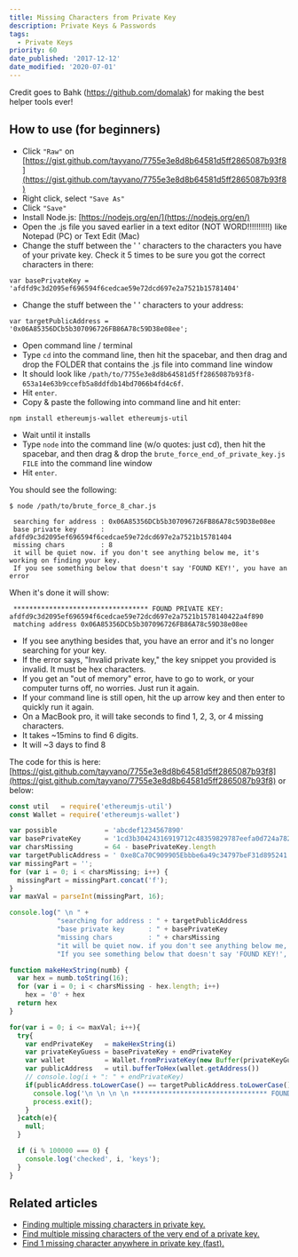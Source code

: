 ```yaml
---
title: Missing Characters from Private Key
description: Private Keys & Passwords
tags:
  - Private Keys
priority: 60
date_published: '2017-12-12'
date_modified: '2020-07-01'
---
```


Credit goes to Bahk (<https://github.com/domalak>) for making the best helper tools ever!

## How to use (for beginners)

* Click `"Raw"` on [https://gist.github.com/tayvano/7755e3e8d8b64581d5ff2865087b93f8](https://gist.github.com/tayvano/7755e3e8d8b64581d5ff2865087b93f8)
* Right click, select `"Save As"`
* Click `"Save"`
* Install Node.js: [https://nodejs.org/en/](https://nodejs.org/en/)
* Open the .js file you saved earlier in a text editor (NOT WORD!!!!!!!!!!) like Notepad (PC) or Text Edit (Mac)
* Change the stuff between the ' ' characters to the characters you have of your private key. Check it 5 times to be sure you got the correct characters in there:

`var basePrivateKey = 'afdfd9c3d2095ef696594f6cedcae59e72dcd697e2a7521b15781404'`

* Change the stuff between the ' ' characters to your address:

`var targetPublicAddress = '0x06A85356DCb5b307096726FB86A78c59D38e08ee';`

* Open command line / terminal
* Type `cd` into the command line, then hit the spacebar, and then drag and drop the FOLDER that contains the .js file into command line window
* It should look like `/path/to/7755e3e8d8b64581d5ff2865087b93f8-653a14e63b9ccefb5a8ddfdb14bd7066b4fd4c6f`.
* Hit `enter`.
* Copy & paste the following into command line and hit enter:

`npm install ethereumjs-wallet ethereumjs-util`

* Wait until it installs
* Type `node` into the command line (w/o quotes: just cd), then hit the spacebar, and then drag & drop the `brute_force_end_of_private_key.js FILE` into the command line window
* Hit `enter`.

You should see the following:

```text
$ node /path/to/brute_force_8_char.js

 searching for address : 0x06A85356DCb5b307096726FB86A78c59D38e08ee
 base private key      : afdfd9c3d2095ef696594f6cedcae59e72dcd697e2a7521b15781404
 missing chars         : 8
 it will be quiet now. if you don't see anything below me, it's working on finding your key.
 If you see something below that doesn't say 'FOUND KEY!', you have an error
```

When it's done it will show:

```text
 ********************************** FOUND PRIVATE KEY: afdfd9c3d2095ef696594f6cedcae59e72dcd697e2a7521b1578140422a4f890
 matching address 0x06A85356DCb5b307096726FB86A78c59D38e08ee
```

* If you see anything besides that, you have an error and it's no longer searching for your key.
* If the error says, "Invalid private key," the key snippet you provided is invalid. It must be hex characters.
* If you get an "out of memory" error, have to go to work, or your computer turns off, no worries. Just run it again.
* If your command line is still open, hit the up arrow key and then enter to quickly run it again.
* On a MacBook pro, it will take seconds to find 1, 2, 3, or 4 missing characters.
* It takes ~15mins to find 6 digits.
* It will ~3 days to find 8

The code for this is here: [https://gist.github.com/tayvano/7755e3e8d8b64581d5ff2865087b93f8](https://gist.github.com/tayvano/7755e3e8d8b64581d5ff2865087b93f8) or below:

```js
const util   = require('ethereumjs-util')
const Wallet = require('ethereumjs-wallet')

var possible            = 'abcdef1234567890'
var basePrivateKey      = '1cd3b30424316919712c48359829787eefa0d724a78274a506530dbb72'
var charsMissing        = 64 - basePrivateKey.length
var targetPublicAddress = ' 0xe8Ca70C909905Ebbbe6a49c34797beF31d895241'
var missingPart = '';
for (var i = 0; i < charsMissing; i++) {
  missingPart = missingPart.concat('f');
}
var maxVal = parseInt(missingPart, 16);

console.log(" \n " +
            "searching for address : " + targetPublicAddress                                               + " \n " +
            "base private key      : " + basePrivateKey                                                    + " \n " +
            "missing chars         : " + charsMissing                                                      + " \n " +
            "it will be quiet now. if you don't see anything below me, it's working on finding your key."  + " \n " +
            "If you see something below that doesn't say 'FOUND KEY!', you have an error"                  + " \n " )

function makeHexString(numb) {
  var hex = numb.toString(16);
  for (var i = 0; i < charsMissing - hex.length; i++)
    hex = '0' + hex
  return hex
}

for(var i = 0; i <= maxVal; i++){
  try{
    var endPrivateKey   = makeHexString(i)
    var privateKeyGuess = basePrivateKey + endPrivateKey
    var wallet          = Wallet.fromPrivateKey(new Buffer(privateKeyGuess, "hex"))
    var publicAddress   = util.bufferToHex(wallet.getAddress())
    // console.log(i + ": " + endPrivateKey)
    if(publicAddress.toLowerCase() == targetPublicAddress.toLowerCase()){
      console.log('\n \n \n \n ********************************** FOUND PRIVATE KEY: ' + privateKeyGuess + " \n matching address " + targetPublicAddress + " \n \n \n \n ");
      process.exit();
    }
  }catch(e){
    null;
  }

  if (i % 100000 === 0) {
    console.log('checked', i, 'keys');
  }
}
```

## Related articles

* [Finding multiple missing characters in private key.](https://gist.github.com/domalak/f72414b6be6bbe497416f11bfe0d224a)
* [Find multiple missing characters of the very end of a private key.](/troubleshooting/accessing-wallet/missing-characters-of-private-key)
* [Find 1 missing character anywhere in private key (fast).](/troubleshooting/accessing-wallet/accessing-different-address-same-private-key-ether)
